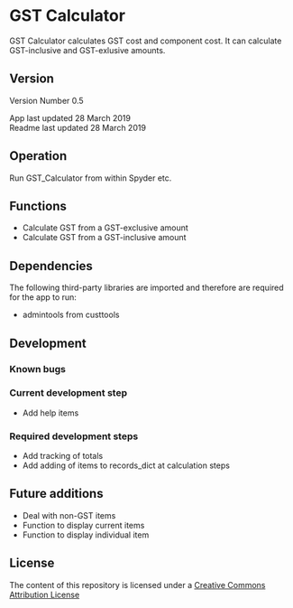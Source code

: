 # GST Calculator

GST Calculator calculates GST cost and component cost. It can calculate GST-inclusive
and GST-exlusive amounts.

## Version

Version Number 0.5

App last updated 28 March 2019  
Readme last updated 28 March 2019

## Operation

Run GST_Calculator from within Spyder etc.

## Functions

- Calculate GST from a GST-exclusive amount
- Calculate GST from a GST-inclusive amount

## Dependencies

The following third-party libraries are imported and therefore are required for
the app to run:

- admintools from custtools

## Development

### Known bugs

### Current development step

- Add help items

### Required development steps

- Add tracking of totals
- Add adding of items to records_dict at calculation steps

## Future additions

- Deal with non-GST items
- Function to display current items
- Function to display individual item

## License
The content of this repository is licensed under a [Creative Commons Attribution License](http://creativecommons.org/licenses/by/3.0/us/)